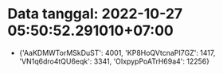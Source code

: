 # Data tanggal: 2022-10-27 05:50:52.291010+07:00

* {'AaKDMWTorMSkDuST': 4001, 'KP8HoQVtcnaPI7GZ': 1417, 'VN1q6dro4tQU6eqk': 3341, 'OIxpypPoATrH69a4': 12256}
